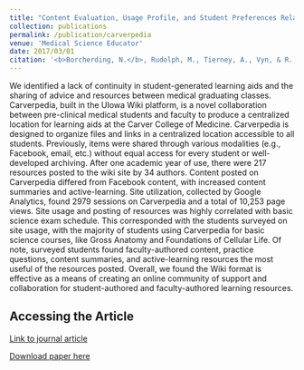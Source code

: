 ```yaml
---
title: "Content Evaluation, Usage Profile, and Student Preferences Related to a Medical Student Wiki for Student-Authored Learning Resources (Carverpedia)"
collection: publications
permalink: /publication/carverpedia
venue: 'Medical Science Educator'
date: 2017/03/01
citation: '<b>Borcherding, N.</b>, Rudolph, M., Tierney, A., Vyn, & R., Hoffmann. Content evaluation, usage profile and student preferences related to a medical student wiki for student-authored learning resources. Medical Science Educator 2017.'
---
```


We identified a lack of continuity in student-generated learning aids and the sharing of advice and resources between medical graduating classes. Carverpedia, built in the UIowa Wiki platform, is a novel collaboration between pre-clinical medical students and faculty to produce a centralized location for learning aids at the Carver College of Medicine. Carverpedia is designed to organize files and links in a centralized location accessible to all students. Previously, items were shared through various modalities (e.g., Facebook, email, etc.) without equal access for every student or well-developed archiving. After one academic year of use, there were 217 resources posted to the wiki site by 34 authors. Content posted on Carverpedia differed from Facebook content, with increased content summaries and active-learning. Site utilization, collected by Google Analytics, found 2979 sessions on Carverpedia and a total of 10,253 page views. Site usage and posting of resources was highly correlated with basic science exam schedule. This corresponded with the students surveyed on site usage, with the majority of students using Carverpedia for basic science courses, like Gross Anatomy and Foundations of Cellular Life. Of note, surveyed students found faculty-authored content, practice questions, content summaries, and active-learning resources the most useful of the resources posted. Overall, we found the Wiki format is effective as a means of creating an online community of support and collaboration for student-authored and faculty-authored learning resources.

Accessing the Article
------
[Link to journal article](https://link.springer.com/article/10.1007/s40670-016-0358-0)

[Download paper here](https://ncborcherding.github.io/files/carverpedia.pdf)

